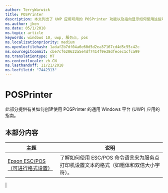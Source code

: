 ```yaml
---
author: TerryWarwick
title: POSPrinter
description: 本文列出了 UWP 应用可用的 POSPrinter 功能以及指向显示如何使用这些功能的操作方法文章的链接。
ms.author: jken
ms.date: 05/1/2018
ms.topic: article
keywords: windows 10, uwp, 服务点, pos
ms.localizationpriority: medium
ms.openlocfilehash: 1adaf2b7df04a6e60d5d2ea37167cd4d5c55c42c
ms.sourcegitcommit: cbe7cf620622a5e4df7414f9e38dfecec1cfca99
ms.translationtype: MT
ms.contentlocale: zh-CN
ms.lasthandoff: 11/21/2018
ms.locfileid: "7442313"
---
```

# <a name="posprinter"></a>POSPrinter

此部分提供有关如何创建使用 POSPrinter 的通用 Windows 平台 (UWP) 应用的指南。

## <a name="in-this-section"></a>本部分内容
|主题 |说明 |
|------|------------|
| [Epson ESC/POS（可进行格式设置）](epson-esc-pos-with-formatting.md) | 了解如何使用 ESC/POS 命令语言来为服务点打印机设置文本的格式（如粗体和双倍大小字符）。 |
|

<!-- Future topics to be added
| [System Requirements](pos-posprinter-system-requirements.md)  |  |
| [Getting Started](pos-posprinter-get-started.md)              |  | -->
